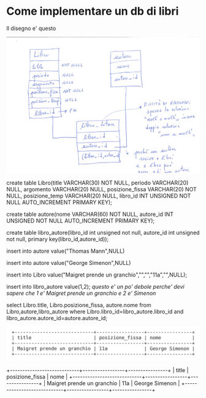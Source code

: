 # Come implementare un db di libri
Il disegno e' questo

![alt tag](https://raw.githubusercontent.com/GiuseppeFasanella/DataBase_utilities/master/img/libri_db.png)

create table Libro(title VARCHAR(30) NOT NULL, periodo VARCHAR(20) NULL, argomento VARCHAR(20) NULL, posizione_fissa VARCHAR(20) NOT NULL, posizione_temp VARCHAR(20) NULL, libro_id INT UNSIGNED NOT NULL AUTO_INCREMENT PRIMARY KEY);

create table autore(nome VARCHAR(60) NOT NULL, autore_id INT UNSIGNED NOT NULL AUTO_INCREMENT PRIMARY KEY);

create table libro_autore(libro_id int unsigned not null, autore_id int unsigned not null, primary key(libro_id,autore_id));

insert into autore value("Thomas Mann",NULL)

insert into autore value("George Simenon",NULL)

insert into Libro value("Maigret prende un granchio","","","11a","",NULL);

insert into libro_autore value(1,2); 
*questo e' un po' debole perche' devi sapere che 1 e' Maigret prende un granchio e 2 e' Simenon*

select Libro.title, Libro.posizione_fissa, autore.nome from Libro,autore,libro_autore where Libro.libro_id=libro_autore.libro_id and libro_autore.autore_id=autore.autore_id;

![alt tag](https://raw.githubusercontent.com/GiuseppeFasanella/DataBase_utilities/master/img/output_query.png)

+----------------------------+-----------------+----------------+
| title                      | posizione_fissa | nome           |
+----------------------------+-----------------+----------------+
| Maigret prende un granchio | 11a             | George Simenon |
+----------------------------+-----------------+----------------+


